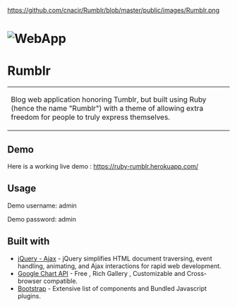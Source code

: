 

https://github.com/cnacir/Rumblr/blob/master/public/images/Rumblr.png

# ![WebApp](https://iharsh234.github.io/WebApp/images/demo/demo_landing.JPG)
# Rumblr
<table>
<tr>
<td>
  
Blog web application honoring Tumblr, but built using Ruby (hence the name "Rumblr") with a theme of allowing extra freedom for people to truly express themselves.
</td>
</tr>
</table>


## Demo
Here is a working live demo :  https://ruby-rumblr.herokuapp.com/





## Usage
Demo username: admin

Demo password: admin




## Built with 

- [jQuery - Ajax](http://www.w3schools.com/jquery/jquery_ref_ajax.asp) - jQuery simplifies HTML document traversing, event handling, animating, and Ajax interactions for rapid web development.
- [Google Chart API](https://developers.google.com/chart/interactive/docs/quick_start) - Free , Rich Gallery , Customizable and Cross-browser compatible.
- [Bootstrap](http://getbootstrap.com/) - Extensive list of components and  Bundled Javascript plugins.



